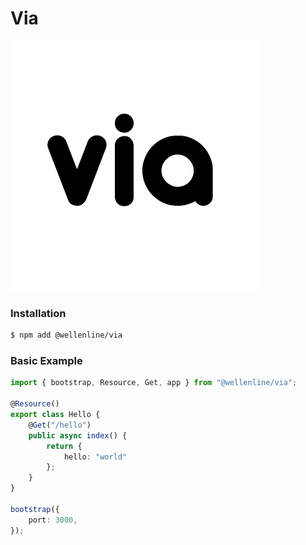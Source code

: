 # Via
![Via](https://raw.githubusercontent.com/Wellenline/via/http2/logo.png)
### Installation
```sh
$ npm add @wellenline/via
```

### Basic Example
```typescript
import { bootstrap, Resource, Get, app } from "@wellenline/via";

@Resource()
export class Hello {
	@Get("/hello")
	public async index() {
		return {
			hello: "world"
		};
	}
}

bootstrap({
	port: 3000,
});
```